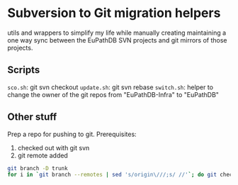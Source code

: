 # Subversion to Git migration helpers

utils and wrappers to simplify my life while manually creating maintaining a one way sync between the EuPathDB SVN projects and git mirrors of those projects.

## Scripts

`sco.sh`: git svn checkout
`update.sh`: git svn rebase
`switch.sh`: helper to change the owner of the git repos from "EuPathDB-Infra" to "EuPathDB"

## Other stuff

Prep a repo for pushing to git. Prerequisites:

1. checked out with git svn
2. git remote added

```sh
git branch -D trunk
for i in `git branch --remotes | sed 's/origin\///;s/ //'`; do git checkout $i; done
```
